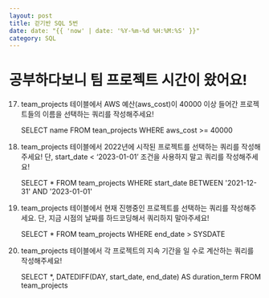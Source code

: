 ```yaml
---
layout: post
title: 걷기반 SQL 5번
date: date: "{{ 'now' | date: '%Y-%m-%d %H:%M:%S' }}"
category: SQL
---
```

# 공부하다보니 팀 프로젝트 시간이 왔어요!

17. team_projects 테이블에서 AWS 예산(aws_cost)이 40000 이상 들어간 프로젝트들의 이름을 선택하는 쿼리를 작성해주세요!

    SELECT name FROM tean_projects WHERE aws_cost >= 40000

18. team_projects 테이블에서 2022년에 시작된 프로젝트를 선택하는 쿼리를 작성해주세요! 단, start_date < ‘2023-01-01’ 조건을 사용하지 말고 쿼리를 작성해주세요!

    SELECT * FROM team_projects WHERE start_date BETWEEN '2021-12-31' AND '2023-01-01'

19. team_projects 테이블에서 현재 진행중인 프로젝트를 선택하는 쿼리를 작성해주세요. 단, 지금 시점의 날짜를 하드코딩해서 쿼리하지 말아주세요!

    SELECT * FROM team_projects WHERE end_date > SYSDATE

20. team_projects 테이블에서 각 프로젝트의 지속 기간을 일 수로 계산하는 쿼리를 작성해주세요!

    SELECT *, DATEDIFF(DAY, start_date, end_date) AS duration_term FROM team_projects 